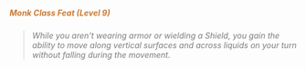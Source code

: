 ##### *<span style="color:rgb(203, 123, 55)">Monk Class Feat (Level 9)</span>*

> *<span style="color:rgb(125, 125, 125)">While you aren't wearing armor or wielding a Shield, you gain the ability to move along vertical surfaces and across liquids on your turn without falling during the movement.</span>*